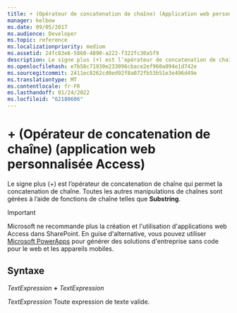 ```yaml
---
title: + (Opérateur de concatenation de chaîne) (Application web personnalisée Access)
manager: kelbow
ms.date: 09/05/2017
ms.audience: Developer
ms.topic: reference
ms.localizationpriority: medium
ms.assetid: 24fc83e6-5860-4890-a222-f322fc30a5f9
description: Le signe plus (+) est l’opérateur de concatenation de chaîne qui permet la concatenation de chaîne. Toutes les autres manipulations de chaînes sont gérées à l’aide de fonctions de chaîne telles que Substring .
ms.openlocfilehash: e7b58c71930e233096cbace2ef960a094e1d742e
ms.sourcegitcommit: 2411ec8262cd0ed92f8a072fb53b51e3e496d49e
ms.translationtype: MT
ms.contentlocale: fr-FR
ms.lasthandoff: 01/24/2022
ms.locfileid: "62180606"
---
```

# <a name="-string-concatenation-operator-access-custom-web-app"></a>+ (Opérateur de concatenation de chaîne) (application web personnalisée Access)

Le signe plus (+) est l’opérateur de concatenation de chaîne qui permet la concatenation de chaîne. Toutes les autres manipulations de chaînes sont gérées à l’aide de fonctions de chaîne telles que **Substring**. 
  
> [!IMPORTANT]
> Microsoft ne recommande plus la création et l'utilisation d'applications web Access dans SharePoint. En guise d'alternative, vous pouvez utiliser [Microsoft PowerApps](https://powerapps.microsoft.com/) pour générer des solutions d'entreprise sans code pour le web et les appareils mobiles. 
  
## <a name="syntax"></a>Syntaxe

 *TextExpression* **+** *TextExpression* 
  
 *TextExpression*  Toute expression de texte valide. 
  

